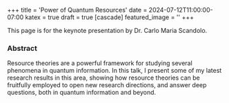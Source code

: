 +++
title = 'Power of Quantum Resources'
date = 2024-07-12T11:00:00-07:00
katex = true
draft = true
[cascade]
  featured_image = ''
+++

This page is for the keynote presentation by Dr. Carlo Maria Scandolo.

### Abstract

Resource theories are a powerful framework for studying several
phenomena in quantum information. In this talk, I present some of my
latest research results in this area, showing how resource theories can
be fruitfully employed to open new research directions, and answer deep
questions, both in quantum information and beyond.
